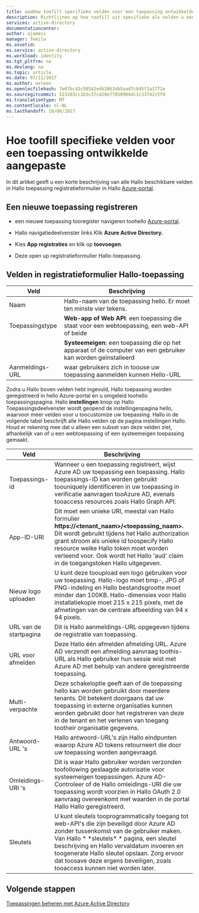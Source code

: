 ```yaml
---
title: aaaHow toofill specifieke velden voor een toepassing ontwikkelde aangepaste | Microsoft Docs
description: Richtlijnen op hoe toofill uit specifieke als velden u een aangepaste toepassing ontwikkelde registreert met Azure AD
services: active-directory
documentationcenter: 
author: ajamess
manager: femila
ms.assetid: 
ms.service: active-directory
ms.workload: identity
ms.tgt_pltfrm: na
ms.devlang: na
ms.topic: article
ms.date: 07/11/2017
ms.author: asteen
ms.openlocfilehash: 7e07bc45c58542edb3863db5aad7c845f1a1772e
ms.sourcegitcommit: 523283cc1b3c37c428e77850964dc1c33742c5f0
ms.translationtype: MT
ms.contentlocale: nl-NL
ms.lasthandoff: 10/06/2017
---
```

# <a name="how-toofill-out-specific-fields-for-a-custom-developed-application"></a>Hoe toofill specifieke velden voor een toepassing ontwikkelde aangepaste

In dit artikel geeft u een korte beschrijving van alle Hallo beschikbare velden in Hallo toepassing registratieformulier in Hallo [Azure-portal](https://portal.azure.com).

## <a name="register-a-new-application"></a>Een nieuwe toepassing registreren

-   een nieuwe toepassing tooregister navigeren toohello [Azure-portal](https://portal.azure.com).

-   Hallo navigatiedeelvenster links Klik **Azure Active Directory.**

-   Kies **App registraties** en klik op **toevoegen**.

-   Deze open up registratieformulier Hallo-toepassing.

## <a name="fields-in-hello-application-registration-form"></a>Velden in registratieformulier Hallo-toepassing


| Veld            | Beschrijving                                                                              |
|------------------|------------------------------------------------------------------------------------------|
| Naam             | Hallo-naam van de toepassing hello. Er moet ten minste vier tekens.                |
| Toepassingstype | **Web-app of Web API**: een toepassing die staat voor een webtoepassing, een web-API of beide 
| |**Systeemeigen**: een toepassing die op het apparaat of de computer van een gebruiker kan worden geïnstalleerd           |
| Aanmeldings-URL      | waar gebruikers zich in toouse uw toepassing aanmelden kunnen Hello-URL                                  |

Zodra u Hallo boven velden hebt ingevuld, Hallo toepassing worden geregistreerd in hello Azure-portal en u omgeleid toohello toepassingspagina. Hallo **instellingen** knop op Hallo Toepassingsdeelvenster wordt geopend de instellingenpagina hello, waarvoor meer velden voor u toocustomize uw toepassing. Hallo in de volgende tabel beschrijft alle Hallo velden op de pagina instellingen Hallo. Houd er rekening mee dat u alleen een subset van deze velden ziet, afhankelijk van of u een webtoepassing of een systeemeigen toepassing gemaakt.

| Veld           | Beschrijving                                                                                                                                                                                                                                                                                                     |
|-----------------|-----------------------------------------------------------------------------------------------------------------------------------------------------------------------------------------------------------------------------------------------------------------------------------------------------------------|
| Toepassings-id  | Wanneer u een toepassing registreert, wijst Azure AD uw toepassing een toepassing. Hallo toepassings-ID kan worden gebruikt toouniquely identificeren in uw toepassing in verificatie aanvragen tooAzure AD, evenals tooaccess resources zoals Hallo Graph API.                                                          |
| App-ID-URI      | Dit moet een unieke URI, meestal van Hallo formulier **https://&lt;tenant\_naam&gt;/&lt;toepassing\_naam&gt;.** Dit wordt gebruikt tijdens het Hallo authorization grant stroom als unieke id toospecify Hallo resource welke Hallo token moet worden verleend voor. Ook wordt het Hallo 'aud' claim in de toegangstoken Hallo uitgegeven. |
| Nieuw logo uploaden | U kunt deze tooupload een logo gebruiken voor uw toepassing. Hallo-logo moet bmp-, JPG of PNG-indeling en Hallo bestandsgrootte moet minder dan 100KB. Hallo-dimensies voor Hallo installatiekopie moet 215 x 215 pixels, met de afmetingen van de centrale afbeelding van 94 x 94 pixels.                                                       |
| URL van de startpagina   | Dit is Hallo aanmeldings-URL opgegeven tijdens de registratie van toepassing.                                                                                                                                                                                                                                              |
| URL voor afmelden      | Deze Hallo één afmelden afmelding URL. Azure AD verzendt een afmelding aanvraag toothis-URL als Hallo gebruiker hun sessie wist met Azure AD met behulp van andere geregistreerde toepassing.                                                                                                                                       |
| Multi-verpachte  | Deze schakeloptie geeft aan of de toepassing hello kan worden gebruikt door meerdere tenants. Dit betekent doorgaans dat uw toepassing in externe organisaties kunnen worden gebruikt door het registreren van deze in de tenant en het verlenen van toegang tootheir organisatie gegevens.                                                                   |
| Antwoord-URL 's      | Hallo antwoord-URL's zijn Hallo eindpunten waarop Azure AD tokens retourneert die door uw toepassing worden aangevraagd.                                                                                                                                                                                                          |
| Omleidings-URI 's   | Dit is waar Hallo gebruiker worden verzonden toofollowing geslaagde autorisatie voor systeemeigen toepassingen. Azure AD-Controleer of de Hallo omleidings-URI die uw toepassing wordt voorzien in Hallo OAuth 2.0 aanvraag overeenkomt met waarden in de portal Hallo Hallo geregistreerd.                                                            |
| Sleutels            | U kunt sleutels tooprogrammatically toegang tot web-API's die zijn beveiligd door Azure AD zonder tussenkomst van de gebruiker maken. Van Hallo \* \*sleutels\* \* pagina, een sleutel beschrijving en Hallo vervaldatum invoeren en toogenerate Hallo sleutel opslaan. Zorg ervoor dat toosave deze ergens beveiligen, zoals tooaccess kunnen niet worden later.             |

## <a name="next-steps"></a>Volgende stappen
[Toepassingen beheren met Azure Active Directory](active-directory-enable-sso-scenario.md)
